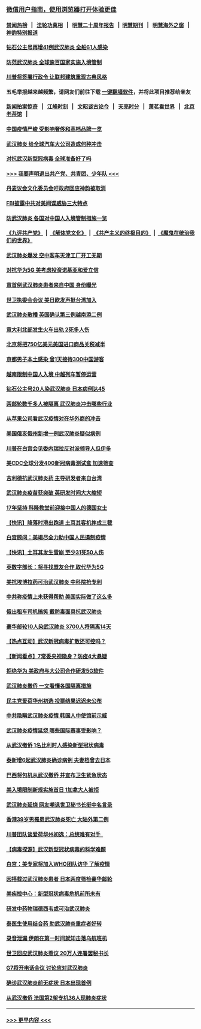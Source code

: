 ### [微信用户指南，使用浏览器打开体验更佳](https://github.com/gfw-breaker/banned-news1/blob/master/indexes/wechat-guide.md?t=0)
#### [禁闻热榜](热点新闻.md?t=0)  &nbsp;&nbsp;|&nbsp;&nbsp; [法轮功真相](https://github.com/gfw-breaker/truth/blob/master/README.md?t=0) &nbsp;&nbsp;|&nbsp;&nbsp; [明慧二十周年报告](https://github.com/gfw-breaker/mh-reports/blob/master/README.md?t=0) &nbsp;&nbsp;|&nbsp;&nbsp;[明慧期刊](https://github.com/gfw-breaker/mh-qikan) &nbsp;&nbsp;|&nbsp;&nbsp; [明慧海外之窗](https://github.com/gfw-breaker/mh-news/blob/master/README.md?t=0) &nbsp;&nbsp;|&nbsp;&nbsp; [神韵特别报道](https://github.com/gfw-breaker/mh-news/blob/master/shenyun.md?t=0)
#### [钻石公主号再增41例武汉肺炎 全船61人感染](../pages/nsc418/n11850401.md?t=02071711) 
#### [防范武汉肺炎 全球逾百国家实施入境管制](../pages/nsc418/n11850557.md?t=02071711) 
#### [川普将签署行政令 让联邦建筑重现古典风格](../pages/nsc418/n11850654.md?t=02071711) 
#### 五毛举报越来越频繁，请网友们前往下载 [一键翻墙软件](https://github.com/gfw-breaker/ssr-accounts)，并将此项目推荐给亲友
#### [新闻拍案惊奇](https://github.com/gfw-breaker/banned-news1/blob/master/pages/link4.md) &nbsp;&nbsp;|&nbsp;&nbsp; [江峰时刻](https://github.com/gfw-breaker/banned-news1/blob/master/pages/link4.md) &nbsp;&nbsp;|&nbsp;&nbsp; [文昭谈古论今](https://github.com/gfw-breaker/banned-news1/blob/master/pages/link4.md) &nbsp;&nbsp;|&nbsp;&nbsp; [天亮时分](https://github.com/gfw-breaker/banned-news1/blob/master/pages/link4.md) &nbsp;&nbsp;|&nbsp;&nbsp; [萧茗看世界](https://github.com/gfw-breaker/banned-news1/blob/master/pages/link4.md) &nbsp;&nbsp;|&nbsp;&nbsp; [北京老茶馆](https://github.com/gfw-breaker/banned-news1/blob/master/pages/link4.md) &nbsp;&nbsp;|&nbsp;&nbsp; 
#### [中国疫情严峻 受影响奢侈和高档品牌一览](../pages/nsc418/n11850319.md?t=02071711) 
#### [武汉肺炎 给全球汽车大公司造成何种冲击](../pages/nsc418/n11850056.md?t=02071711) 
#### [对抗武汉新型冠病毒 全球准备好了吗](../pages/nsc418/n11850142.md?t=02071711) 
#### [>>> 我要声明退出共产党、共青团、少年队 <<<](https://github.com/begood0513/goodnews/blob/master/quit/letter.md) 
#### [丹麦议会文化委员会吁政府回应神韵被取消](../pages/nsc418/n11849312.md?t=02071711) 
#### [FBI披露中共对美间谍威胁三大特点](../pages/nsc418/n11849700.md?t=02071711) 
#### [防武汉肺炎 各国对中国人入境管制措施一览](../pages/nsc418/n11838726.md?t=02071711) 
#### [《九评共产党》](https://github.com/begood0513/9ping.md/blob/master/README.md) &nbsp;|&nbsp; [《解体党文化》](../../../../jtdwh.md/blob/master/README.md)  &nbsp;|&nbsp; [《共产主义的终极目的》](../../../../gczydzjmd.md/blob/master/README.md) &nbsp;|&nbsp; [《魔鬼在统治我们的世界》](../../../../mgztzwmdsj.md/blob/master/README.md) 
#### [武汉肺炎爆发 空中客车天津工厂开工无期](../pages/nsc418/n11849634.md?t=02071711) 
#### [对抗华为5G 美考虑投资诺基亚和爱立信](../pages/nsc418/n11849510.md?t=02071711) 
#### [意首例武汉肺炎患者来自中国 身份曝光](../pages/nsc418/n11849454.md?t=02071711) 
#### [世卫执委会会议 美日欧发声挺台湾加入](../pages/nsc418/n11849433.md?t=02071711) 
#### [武汉肺炎散播 英国确认第三例越南添二例](../pages/nsc418/n11849439.md?t=02071711) 
#### [意大利北部发生火车出轨 2死多人伤](../pages/nsc418/n11848999.md?t=02071711) 
#### [北京将把750亿美元美国进口商品关税减半](../pages/nsc418/n11848896.md?t=02071711) 
#### [京都男子本土感染 曾1天接待300中国游客](../pages/nsc418/n11848641.md?t=02071711) 
#### [越南限制中国人入境 中越列车暂停运营](../pages/nsc418/n11847844.md?t=02071711) 
#### [钻石公主号20人染武汉肺炎 日本病例达45](../pages/nsc418/n11847823.md?t=02071711) 
#### [两邮轮数千多人被隔离 武汉肺炎冲击哪些行业](../pages/nsc418/n11847456.md?t=02071711) 
#### [从苹果公司看武汉疫情对在华外商的冲击](../pages/nsc418/n11847586.md?t=02071711) 
#### [美国俄亥俄州新增一例武汉肺炎疑似病例](../pages/nsc418/n11847714.md?t=02071711) 
#### [川普在白宫会见委内瑞拉反对派领导人瓜伊多](../pages/nsc418/n11847391.md?t=02071711) 
#### [美CDC全球分发400新冠病毒测试盒 加速筛查](../pages/nsc418/n11847260.md?t=02071711) 
#### [吉利德抗武汉肺炎药 主导研发者来自台湾](../pages/nsc418/n11847064.md?t=02071711) 
#### [武汉肺炎疫苗获突破 英研发时间大大缩短](../pages/nsc418/n11846915.md?t=02071711) 
#### [17年坚持 科隆教堂前迎接中国人的德国女士](../pages/nsc418/n11846781.md?t=02071711) 
#### [【快讯】降落时滑出跑道 土耳其客机摔成三截](../pages/nsc418/n11847021.md?t=02071711) 
#### [白宫顾问：美竭尽全力助中国人民遏制疫情](../pages/nsc418/n11846756.md?t=02071711) 
#### [【快讯】土耳其发生雪崩 至少31死50人伤](../pages/nsc418/n11846680.md?t=02071711) 
#### [英数字部长：将寻找盟友合作 取代华为5G](../pages/nsc418/n11846485.md?t=02071711) 
#### [美抗埃博拉药可治武汉肺炎 中科院抢专利](../pages/nsc418/n11846409.md?t=02071711) 
#### [中共称疫情上未获得帮助 美国实际做了这么多](../pages/nsc418/n11846008.md?t=02071711) 
#### [俄出租车司机搞笑 戴防毒面具抗武汉肺炎](../pages/nsc418/n11845703.md?t=02071711) 
#### [豪华邮轮10人染武汉肺炎 3700人将隔离14天](../pages/nsc418/n11845543.md?t=02071711) 
#### [【热点互动】武汉新冠病毒扩散还可控吗？](../pages/nsc418/n11844750.md?t=02071711) 
#### [【新闻看点】7常委央视隐身？防疫4大悬疑](../pages/nsc418/n11844611.md?t=02071711) 
#### [拒绝华为 美政府与大公司合作研发5G软件](../pages/nsc418/n11844625.md?t=02071711) 
#### [武汉肺炎撤侨 一文看懂各国隔离措施](../pages/nsc418/n11844216.md?t=02071711) 
#### [民主党爱荷华州初选 投票结果迟迟未公布](../pages/nsc418/n11844207.md?t=02071711) 
#### [中共隐瞒武汉肺炎疫情 韩国人中使馆前示威](../pages/nsc418/n11844084.md?t=02071711) 
#### [武汉肺炎疫情延烧 哪些国际赛事受影响？](../pages/nsc418/n11843958.md?t=02071711) 
#### [从武汉撤侨 1名比利时人感染新型冠状病毒](../pages/nsc418/n11843977.md?t=02071711) 
#### [泰新增6起武汉肺炎确诊病例 夫妻档曾去日本](../pages/nsc418/n11843900.md?t=02071711) 
#### [巴西将包机从武汉撤侨 并宣布卫生紧急状态](../pages/nsc418/n11843418.md?t=02071711) 
#### [美入境限制新规实施首日 1加拿大人被拒](../pages/nsc418/n11843058.md?t=02071711) 
#### [武汉肺炎延烧 网友嘲讽世卫秘书长挺中名言录](../pages/nsc418/n11843056.md?t=02071711) 
#### [香港39岁男罹患武汉肺炎死亡 大陆外第二例](../pages/nsc418/n11843026.md?t=02071711) 
#### [川普团队谈爱荷华州初选：总统难有对手  ](../pages/nsc418/n11842867.md?t=02071711) 
#### [【病毒探源】武汉新型冠状病毒的科学难题](../pages/nsc418/n11842176.md?t=02071711) 
#### [白宫：美专家将加入WHO团队访华 了解疫情](../pages/nsc418/n11842198.md?t=02071711) 
#### [因搭载过武汉肺炎患者 日本两度筛检豪华邮轮](../pages/nsc418/n11842447.md?t=02071711) 
#### [美疾控中心：新型冠状病毒危机前所未有](../pages/nsc418/n11842406.md?t=02071711) 
#### [研发中药物瑞德西韦或可治武汉肺炎](../pages/nsc418/n11842100.md?t=02071711) 
#### [泰医生使用结合药 助武汉肺炎重症者好转](../pages/nsc418/n11842096.md?t=02071711) 
#### [录音泄漏 伊朗在第一时间就知击落乌航班机](../pages/nsc418/n11842002.md?t=02071711) 
#### [世卫回应武汉肺炎惹议 20万人连署罢秘书长](../pages/nsc418/n11841664.md?t=02071711) 
#### [G7将开电话会议 讨论应对武汉肺炎](../pages/nsc418/n11841658.md?t=02071711) 
#### [确诊武汉肺炎前无症状 日本出现首例](../pages/nsc418/n11841567.md?t=02071711) 
#### [从武汉撤侨 法国第2架专机36人现肺炎症状](../pages/nsc418/n11841382.md?t=02071711) 

----
#### [ >>> 更早内容 <<< ](../indexes/nsc418-earlier.md)
